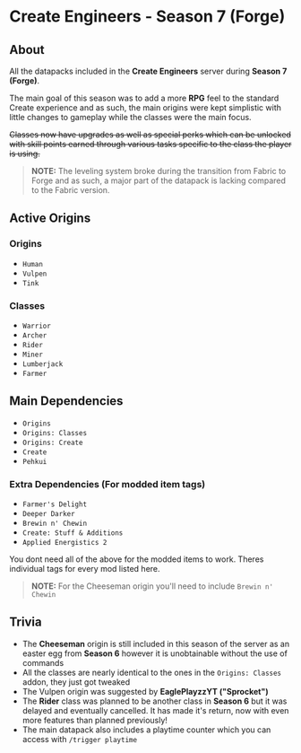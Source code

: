 # Create Engineers - Season 7 (Forge)
## About
All the datapacks included in the __Create Engineers__ server during __Season 7 (Forge)__.

The main goal of this season was to add a more __RPG__ feel to the standard Create experience and as such, the main origins were kept simplistic with little changes to gameplay while the classes were the main focus.

~~Classes now have upgrades as well as special perks which can be unlocked with skill points earned through various tasks specific to the class the player is using.~~

> __NOTE:__ The leveling system broke during the transition from Fabric to Forge and as such, a major part of the datapack is lacking compared to the Fabric version.

## Active Origins
### Origins
- `Human`
- `Vulpen`
- `Tink`

### Classes
- `Warrior`
- `Archer`
- `Rider`
- `Miner`
- `Lumberjack`
- `Farmer`

## Main Dependencies
- `Origins`
- `Origins: Classes`
- `Origins: Create`
- `Create`
- `Pehkui`

### Extra Dependencies (For modded item tags)
- `Farmer's Delight`
- `Deeper Darker`
- `Brewin n' Chewin`
- `Create: Stuff & Additions`
- `Applied Energistics 2`

You dont need all of the above for the modded items to work. Theres individual tags for every mod listed here.
> __NOTE:__ For the Cheeseman origin you'll need to include `Brewin n' Chewin`

## Trivia
- The __Cheeseman__ origin is still included in this season of the server as an easter egg from __Season 6__ however it is unobtainable without the use of commands
- All the classes are nearly identical to the ones in the `Origins: Classes` addon, they just got tweaked
- The Vulpen origin was suggested by __EaglePlayzzYT ("Sprocket")__
- The __Rider__ class was planned to be another class in __Season 6__ but it was delayed and eventually cancelled. It has made it's return, now with even more features than planned previously!
- The main datapack also includes a playtime counter which you can access with `/trigger playtime`